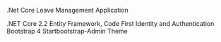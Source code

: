 .Net Core Leave Management Application

.NET Core 2.2
Entity Framework, Code First
Identity and Authentication
Bootstrap 4
Startbootstrap-Admin Theme
